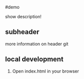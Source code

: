 #demo

show description!

## subheader

more information on header git

## local development

1. Open index.html in your browser